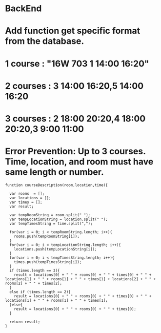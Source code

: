 # BackEnd

# Add function get specific format from the database.
# 1 course  : "16W 703 1 14:00 16:20"
# 2 courses : 3 14:00 16:20,5 14:00 16:20
# 3 courses : 2 18:00 20:20,4 18:00 20:20,3 9:00 11:00
# Error Prevention: Up to 3 courses.  Time, location, and room must have same length or number.

```
function courseDescription(room,location,time){

  var rooms  = [];
  var locations = [];
  var times = [];
  var result;

  var tempRoomString = room.split(" ");
  var tempLocationString = location.split(" ");
  var tempTimesString = time.split(",");

  for(var i = 0; i < tempRoomString.length; i++){
    rooms.push(tempRoomString[i]);
  }
  for(var i = 0; i < tempLocationString.length; i++){
    locations.push(tempLocationString[i]);
  }
  for(var i = 0; i < tempTimesString.length; i++){
    times.push(tempTimesString[i]);
  }
  if (times.length == 3){
    result = locations[0] + " " + rooms[0] + " " + times[0] + " " + locations[1] + " " + rooms[1] + " " + times[1] + locations[2] + " " + rooms[2] + " " + times[2];
  }
  else if (times.length == 2){
    result = locations[0] + " " + rooms[0] + " " + times[0] + " " + locations[1] + " " + rooms[1] + " " + times[1];
  }else{
    result = locations[0] + " " + rooms[0] + " " + times[0];
  }

  return result;
}
```
